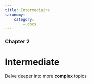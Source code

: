 ```yaml
---
title: Intermediaire
taxonomy:
    category:
        - docs
---
```


### Chapter 2

# Intermediate

Delve deeper into more **complex** topics
